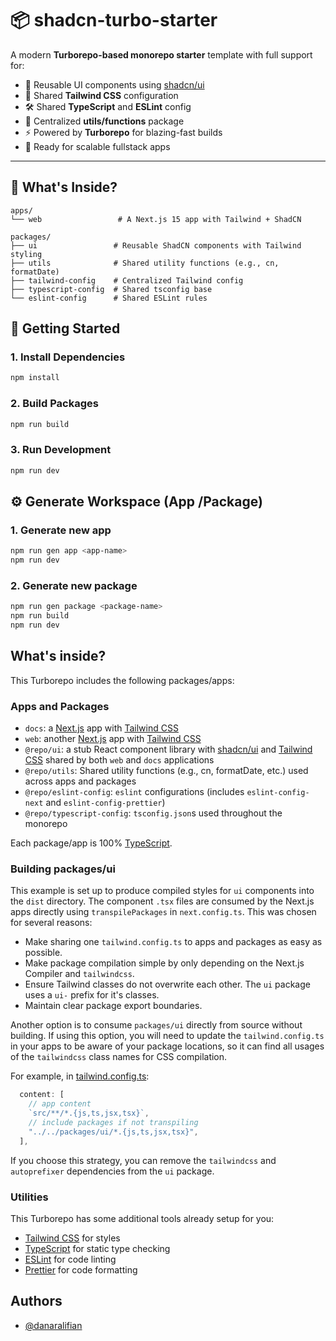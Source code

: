# 📦 shadcn-turbo-starter

A modern **Turborepo-based monorepo starter** template with full support for:

- 🧩 Reusable UI components using [shadcn/ui](https://ui.shadcn.com)
- 🎨 Shared **Tailwind CSS** configuration
- 🛠️ Shared **TypeScript** and **ESLint** config
- 🧰 Centralized **utils/functions** package
- ⚡ Powered by **Turborepo** for blazing-fast builds
- 🧪 Ready for scalable fullstack apps

---

## 🔧 What's Inside?

```
apps/
└── web                 # A Next.js 15 app with Tailwind + ShadCN

packages/
├── ui                 # Reusable ShadCN components with Tailwind styling
├── utils              # Shared utility functions (e.g., cn, formatDate)
├── tailwind-config    # Centralized Tailwind config
├── typescript-config  # Shared tsconfig base
└── eslint-config      # Shared ESLint rules
```

## 🚀 Getting Started

### 1. Install Dependencies

```bash
npm install
```

### 2. Build Packages

```bash
npm run build
```

### 3. Run Development

```bash
npm run dev
```

## ⚙️ Generate Workspace (App /Package)

### 1. Generate new app

```bash
npm run gen app <app-name>
npm run dev
```

### 2. Generate new package

```bash
npm run gen package <package-name>
npm run build
npm run dev
```

## What's inside?

This Turborepo includes the following packages/apps:

### Apps and Packages

- `docs`: a [Next.js](https://nextjs.org/) app with [Tailwind CSS](https://tailwindcss.com/)
- `web`: another [Next.js](https://nextjs.org/) app with [Tailwind CSS](https://tailwindcss.com/)
- `@repo/ui`: a stub React component library with [shadcn/ui](https://ui.shadcn.com/) and [Tailwind CSS](https://tailwindcss.com/) shared by both `web` and `docs` applications
- `@repo/utils`: Shared utility functions (e.g., cn, formatDate, etc.) used across apps and packages
- `@repo/eslint-config`: `eslint` configurations (includes `eslint-config-next` and `eslint-config-prettier`)
- `@repo/typescript-config`: `tsconfig.json`s used throughout the monorepo

Each package/app is 100% [TypeScript](https://www.typescriptlang.org/).

### Building packages/ui

This example is set up to produce compiled styles for `ui` components into the `dist` directory. The component `.tsx` files are consumed by the Next.js apps directly using `transpilePackages` in `next.config.ts`. This was chosen for several reasons:

- Make sharing one `tailwind.config.ts` to apps and packages as easy as possible.
- Make package compilation simple by only depending on the Next.js Compiler and `tailwindcss`.
- Ensure Tailwind classes do not overwrite each other. The `ui` package uses a `ui-` prefix for it's classes.
- Maintain clear package export boundaries.

Another option is to consume `packages/ui` directly from source without building. If using this option, you will need to update the `tailwind.config.ts` in your apps to be aware of your package locations, so it can find all usages of the `tailwindcss` class names for CSS compilation.

For example, in [tailwind.config.ts](packages/tailwind-config/tailwind.config.ts):

```js
  content: [
    // app content
    `src/**/*.{js,ts,jsx,tsx}`,
    // include packages if not transpiling
    "../../packages/ui/*.{js,ts,jsx,tsx}",
  ],
```

If you choose this strategy, you can remove the `tailwindcss` and `autoprefixer` dependencies from the `ui` package.

### Utilities

This Turborepo has some additional tools already setup for you:

- [Tailwind CSS](https://tailwindcss.com/) for styles
- [TypeScript](https://www.typescriptlang.org/) for static type checking
- [ESLint](https://eslint.org/) for code linting
- [Prettier](https://prettier.io) for code formatting

## Authors

- [@danaralifian](https://www.linkedin.com/in/danar-alifian-1a1581174/)

